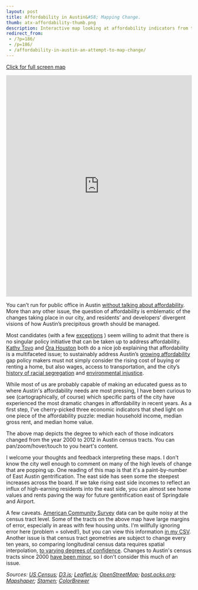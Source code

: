 ```yaml
---
layout: post
title: Affordability in Austin&#58; Mapping Change.
thumb: atx-affordability-thumb.png
description: Interactive map looking at affordability indicators from the US Census to examine how the cost of living in Austin has increased over time.
redirect_from:
 - /?p=186/
 - /p=186/
 - /affordability-in-austin-an-attempt-to-map-change/
---
```

[Click for full screen map](http://spatialaustin.github.io/maps/atx-affordability-map)

<iframe src="http://spatialaustin.github.io/maps/atx-affordability-map" marginwidth="0" marginheight="0" scrolling="no" frameborder="0" height="600" width="100%"></iframe>

You can’t run for public office in Austin [without talking about affordability](http://www.edscruggsfordistrict8.org/affordability/). More than any other issue, the question of affordability is emblematic of the changes taking place in our city, and residents’ and developers’ divergent visions of how Austin’s precipitous growth should be managed.

Most candidates (with a few [exceptions](http://www.ellenforaustin.com/) ) seem willing to admit that there is no singular policy initiative that can be taken up to address affordability. [Kathy Tovo](http://www.kathieforaustin.com/issues/affordability/) and [Ora Houston](http://www.oraatx.com/issues/) both do a nice job explaining that affordability is a multifaceted issue; to sustainably address Austin’s [growing affordability](http://www.austintexas.gov/sites/default/files/files/NHCD/2014_Comprehensive_Housing_Market_Analysis_-_Document_reduced_for_web.pdf) gap policy makers must not simply consider the rising cost of buying or renting a home, but also wages, access to transportation, and the city’s [history of racial segregation](http://www.vice.com/read/austin-was-built-to-be-segregated) and [environmental injustice](https://soa.utexas.edu/file/city-forum-east-austin-environmental-justice-project-bjorn-sletto).

While most of us are probably capable of making an educated guess as to where Austin's affordability needs are most pressing, I have been curious to see (cartographically, of course) which specific parts of the city have experienced the most dramatic changes in affordability in recent years. As a first step, I’ve cherry-picked three economic indicators that shed light on one piece of the affordability puzzle: median household income, median gross rent, and median home value.

The above map depicts the degree to which each of those indicators changed from the year 2000 to 2012 in Austin census tracts. You can pan/zoom/hover/touch to you heart's content.

I welcome your thoughts and feedback interpreting these maps. I don't know the city well enough to comment on many of the high levels of change that are popping up. One reading of this map is that it's a paint-by-number of East Austin gentrification. The east side has seen some the steepest increases across the board. If we take rising east side incomes to reflect  an influx of high-earning residents into the east side, you can almost see home values and rents paving the way for future gentrification east of Springdale and Airport.

A few caveats. [American Community Survey](http://www.census.gov/acs/www/#) data can be quite noisy at the census tract level. Some of the tracts on the above map have large margins of error, especially in areas with few housing units. I'm willfully ignoring error here (problem = solved!), but you can view this information [in my CSV](http://spatialaustin.com/mapData/2000_2012tractChangeFinal.csv). Another issue is that census tract geometries are subject to change every ten years, so comparing longitudinal census data requires spatial interpolation, [to varying degrees of confidence](http://www.tandfonline.com/doi/abs/10.1080/00330124.2014.905156). Changes to Austin's census tracts since 2000 [have been minor](http://spatialaustin.com/mapData/2000_2012TractAreas.csv), so I don't consider this much of an issue.

*Sources: [US Census](http://www.census.gov/acs/www/#); [D3.js](http://d3js.org/); [Leaflet.js](http://leafletjs.com/); [OpenStreetMap](https://www.openstreetmap.org/); [bost.ocks.org](http://bost.ocks.org/mike/); [Mapshaper](http://mapshaper.org/); [Stamen](http://stamen.com/); [ColorBrewer](http://colorbrewer2.org/)*
